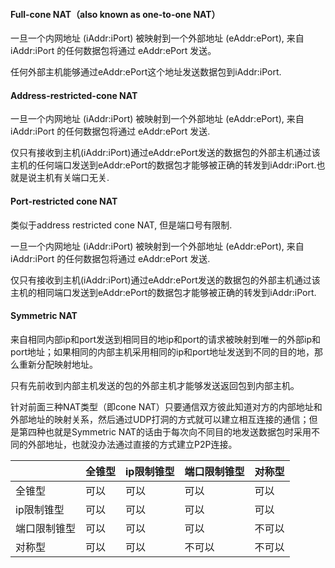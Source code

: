 #### Full-cone NAT（also known as one-to-one NAT）
一旦一个内网地址 (iAddr:iPort) 被映射到一个外部地址 (eAddr:ePort), 来自 iAddr:iPort 的任何数据包将通过 eAddr:ePort 发送。

任何外部主机能够通过eAddr:ePort这个地址发送数据包到iAddr:iPort.

#### Address-restricted-cone NAT
一旦一个内网地址 (iAddr:iPort) 被映射到一个外部地址 (eAddr:ePort), 来自 iAddr:iPort 的任何数据包将通过 eAddr:ePort 发送.

仅只有接收到主机(iAddr:iPort)通过eAddr:ePort发送的数据包的外部主机通过该主机的任何端口发送到eAddr:ePort的数据包才能够被正确的转发到iAddr:iPort.也就是说主机有关端口无关.

#### Port-restricted cone NAT
类似于address restricted cone NAT, 但是端口号有限制.

一旦一个内网地址 (iAddr:iPort) 被映射到一个外部地址 (eAddr:ePort), 来自 iAddr:iPort 的任何数据包将通过 eAddr:ePort 发送.

仅只有接收到主机(iAddr:iPort)通过eAddr:ePort发送的数据包的外部主机通过该主机的相同端口发送到eAddr:ePort的数据包才能够被正确的转发到iAddr:iPort.

#### Symmetric NAT
来自相同内部ip和port发送到相同目的地ip和port的请求被映射到唯一的外部ip和port地址；如果相同的内部主机采用相同的ip和port地址发送到不同的目的地，那么重新分配映射地址。

只有先前收到内部主机发送的包的外部主机才能够发送返回包到内部主机。

针对前面三种NAT类型（即cone NAT）只要通信双方彼此知道对方的内部地址和外部地址的映射关系，然后通过UDP打洞的方式就可以建立相互连接的通信；但是第四种也就是Symmetric NAT的话由于每次向不同目的地发送数据包时采用不同的外部地址，也就没办法通过直接的方式建立P2P连接。

|   | 全锥型 | ip限制锥型 | 端口限制锥型  |  对称型 |   
|  ----  | ----  | ----  | ----  | ----  |
| 全锥型 | 可以 |  可以 |  可以 | 可以 |
| ip限制锥型 | 可以 |  可以 |  可以 | 可以 |
| 端口限制锥型  | 可以 |  可以 |  可以 | 不可以 |
| 对称型  | 可以 |  可以 |  不可以 | 不可以 |

